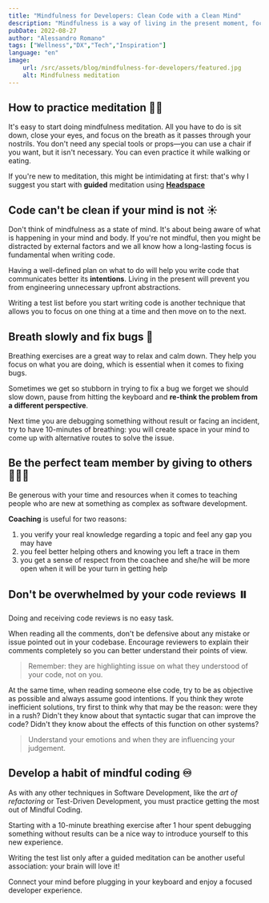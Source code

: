 ```yaml
---
title: "Mindfulness for Developers: Clean Code with a Clean Mind"
description: "Mindfulness is a way of living in the present moment, focusing on what's happening right now. It can help you become more calm, relaxed and focused. This is an incredible skill for a developer."
pubDate: 2022-08-27
author: "Alessandro Romano"
tags: ["Wellness","DX","Tech","Inspiration"]
language: "en"
image:
    url: /src/assets/blog/mindfulness-for-developers/featured.jpg
    alt: Mindfulness meditation
---
```


## **How to practice meditation 🧘‍♀️**

It's easy to start doing mindfulness meditation. All you have to do is sit down, close your eyes, and focus on the breath as it passes through your nostrils. You don't need any special tools or props—you can use a chair if you want, but it isn't necessary. You can even practice it while walking or eating.

If you're new to meditation, this might be intimidating at first: that's why I suggest you start with **guided** meditation using [**Headspace**](https://www.headspace.com/)

## **Code can't be clean if your mind is not ☀️**

Don't think of mindfulness as a state of mind. It's about being aware of what is happening in your mind and body. If you're not mindful, then you might be distracted by external factors and we all know how a long-lasting focus is fundamental when writing code.

Having a well-defined plan on what to do will help you write code that communicates better its **intentions**. Living in the present will prevent you from engineering unnecessary upfront abstractions.

Writing a test list before you start writing code is another technique that allows you to focus on one thing at a time and then move on to the next.

## **Breath slowly and fix bugs 🐞**

Breathing exercises are a great way to relax and calm down. They help you focus on what you are doing, which is essential when it comes to fixing bugs.

Sometimes we get so stubborn in trying to fix a bug we forget we should slow down, pause from hitting the keyboard and **re-think the problem from a different perspective**.

Next time you are debugging something without result or facing an incident, try to have 10-minutes of breathing: you will create space in your mind to come up with alternative routes to solve the issue.

## **Be the perfect team member by giving to others 🧑‍🤝‍🧑**

Be generous with your time and resources when it comes to teaching people who are new at something as complex as software development.

**Coaching** is useful for two reasons:

1.  you verify your real knowledge regarding a topic and feel any gap you may have
2.  you feel better helping others and knowing you left a trace in them
3.  you get a sense of respect from the coachee and she/he will be more open when it will be your turn in getting help

## **Don't be overwhelmed by your code reviews ⏸️**

Doing and receiving code reviews is no easy task.

When reading all the comments, don't be defensive about any mistake or issue pointed out in your codebase. Encourage reviewers to explain their comments completely so you can better understand their points of view.

> Remember: they are highlighting issue on what they understood of your code, not on you.

At the same time, when reading someone else code, try to be as objective as possible and always assume good intentions. If you think they wrote inefficient solutions, try first to think why that may be the reason: were they in a rush? Didn't they know about that syntactic sugar that can improve the code? Didn't they know about the effects of this function on other systems?

> Understand your emotions and when they are influencing your judgement.

## **Develop a habit of mindful coding ♾️**

As with any other techniques in Software Development, like the _art of refactoring_ or Test-Driven Development, you must practice getting the most out of Mindful Coding.

Starting with a 10-minute breathing exercise after 1 hour spent debugging something without results can be a nice way to introduce yourself to this new experience.

Writing the test list only after a guided meditation can be another useful association: your brain will love it!

Connect your mind before plugging in your keyboard and enjoy a focused developer experience.
